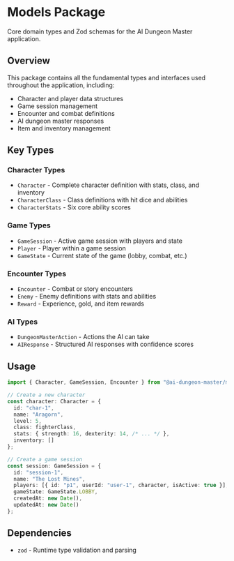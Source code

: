 # Models Package

Core domain types and Zod schemas for the AI Dungeon Master application.

## Overview

This package contains all the fundamental types and interfaces used throughout the application, including:

- Character and player data structures
- Game session management
- Encounter and combat definitions
- AI dungeon master responses
- Item and inventory management

## Key Types

### Character Types
- `Character` - Complete character definition with stats, class, and inventory
- `CharacterClass` - Class definitions with hit dice and abilities
- `CharacterStats` - Six core ability scores

### Game Types
- `GameSession` - Active game session with players and state
- `Player` - Player within a game session
- `GameState` - Current state of the game (lobby, combat, etc.)

### Encounter Types
- `Encounter` - Combat or story encounters
- `Enemy` - Enemy definitions with stats and abilities
- `Reward` - Experience, gold, and item rewards

### AI Types
- `DungeonMasterAction` - Actions the AI can take
- `AIResponse` - Structured AI responses with confidence scores

## Usage

```typescript
import { Character, GameSession, Encounter } from "@ai-dungeon-master/models";

// Create a new character
const character: Character = {
  id: "char-1",
  name: "Aragorn",
  level: 5,
  class: fighterClass,
  stats: { strength: 16, dexterity: 14, /* ... */ },
  inventory: []
};

// Create a game session
const session: GameSession = {
  id: "session-1",
  name: "The Lost Mines",
  players: [{ id: "p1", userId: "user-1", character, isActive: true }],
  gameState: GameState.LOBBY,
  createdAt: new Date(),
  updatedAt: new Date()
};
```

## Dependencies

- `zod` - Runtime type validation and parsing
